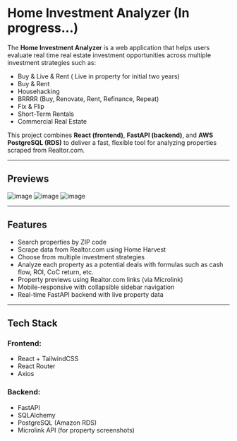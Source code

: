 # Home Investment Analyzer (In progress...)

The **Home Investment Analyzer** is a web application that helps users evaluate real time real estate investment opportunities across multiple investment strategies such as:
- Buy & Live & Rent ( Live in property for initial two years)
- Buy & Rent
- Househacking
- BRRRR (Buy, Renovate, Rent, Refinance, Repeat)
- Fix & Flip
- Short-Term Rentals
- Commercial Real Estate

This project combines **React (frontend)**, **FastAPI (backend)**, and **AWS PostgreSQL (RDS)** to deliver a fast, flexible tool for analyzing properties scraped from Realtor.com.

------------------------------------------------------------------------------------------------------------------

## Previews
![image](https://github.com/user-attachments/assets/0aae4a41-2bf3-4b88-bff8-7b6271e0c10e)
![image](https://github.com/user-attachments/assets/2d1a7e70-aa01-4165-a73e-255c3776d548)
![image](https://github.com/user-attachments/assets/6c92a026-3f5b-4bc1-9f92-0f27922a078f)

------------------------------------------------------------------------------------------------------------------

## Features

- Search properties by ZIP code
- Scrape data from Realtor.com using Home Harvest
- Choose from multiple investment strategies
- Analyze each property as a potential deals with formulas such as cash flow, ROI, CoC return, etc.
- Property previews using Realtor.com links (via Microlink)
- Mobile-responsive with collapsible sidebar navigation
- Real-time FastAPI backend with live property data

------------------------------------------------------------------------------------------------------------------

## Tech Stack

### Frontend:
- React + TailwindCSS
- React Router
- Axios

### Backend:
- FastAPI
- SQLAlchemy
- PostgreSQL (Amazon RDS)
- Microlink API (for property screenshots)
